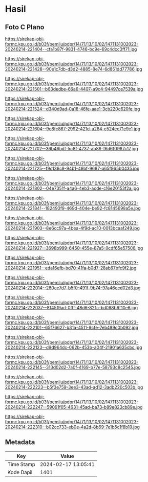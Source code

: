 # Hasil

## Foto C Plano

https://sirekap-obj-formc.kpu.go.id/b03f/pemilu/pdpr/14/71/13/10/02/1471131002023-20240214-221404--cfa1b87f-9831-4746-bc9e-69c4dcc3ff71.jpg

https://sirekap-obj-formc.kpu.go.id/b03f/pemilu/pdpr/14/71/13/10/02/1471131002023-20240214-221428--90e1c7db-d3d2-4885-8e74-6d851dd77786.jpg

https://sirekap-obj-formc.kpu.go.id/b03f/pemilu/pdpr/14/71/13/10/02/1471131002023-20240214-221501--b63dedbe-66a6-4407-a9c4-94497ce7539a.jpg

https://sirekap-obj-formc.kpu.go.id/b03f/pemilu/pdpr/14/71/13/10/02/1471131002023-20240214-221524--d340d9ad-0a18-46fe-aae1-3cb220c620fe.jpg

https://sirekap-obj-formc.kpu.go.id/b03f/pemilu/pdpr/14/71/13/10/02/1471131002023-20240214-221604--9c8fc867-2992-421d-a284-c524ec71e9e1.jpg

https://sirekap-obj-formc.kpu.go.id/b03f/pemilu/pdpr/14/71/13/10/02/1471131002023-20240214-221702--36b46bdf-5c8f-4737-ab89-f6d6f0987c17.jpg

https://sirekap-obj-formc.kpu.go.id/b03f/pemilu/pdpr/14/71/13/10/02/1471131002023-20240214-221725--f9c138c9-94b1-49bf-9687-a65f965b0435.jpg

https://sirekap-obj-formc.kpu.go.id/b03f/pemilu/pdpr/14/71/13/10/02/1471131002023-20240214-221802--04e7351f-a4a6-4eb3-acde-c16e20153f2a.jpg

https://sirekap-obj-formc.kpu.go.id/b03f/pemilu/pdpr/14/71/13/10/02/1471131002023-20240214-221841--182493f9-469d-404e-be92-fc8145698a5e.jpg

https://sirekap-obj-formc.kpu.go.id/b03f/pemilu/pdpr/14/71/13/10/02/1471131002023-20240214-221903--8e6cc97a-4bea-4f9d-ac10-0013bcaaf249.jpg

https://sirekap-obj-formc.kpu.go.id/b03f/pemilu/pdpr/14/71/13/10/02/1471131002023-20240214-221927--3698b999-6450-455e-87a5-0cdf65e57506.jpg

https://sirekap-obj-formc.kpu.go.id/b03f/pemilu/pdpr/14/71/13/10/02/1471131002023-20240214-221951--eda16efb-bd70-41fa-b0d7-28ab67bfc9f2.jpg

https://sirekap-obj-formc.kpu.go.id/b03f/pemilu/pdpr/14/71/13/10/02/1471131002023-20240214-222014--280ce7d7-b5f0-491f-9b74-97a46ecd02d3.jpg

https://sirekap-obj-formc.kpu.go.id/b03f/pemilu/pdpr/14/71/13/10/02/1471131002023-20240214-222037--8145f9ad-0fff-48d6-821c-bd068b6f10e6.jpg

https://sirekap-obj-formc.kpu.go.id/b03f/pemilu/pdpr/14/71/13/10/02/1471131002023-20240214-222101--65f76627-b31a-4511-9cfe-7eb489c0b092.jpg

https://sirekap-obj-formc.kpu.go.id/b03f/pemilu/pdpr/14/71/13/10/02/1471131002023-20240214-222123--d9d964dc-062b-453b-a04f-21901a635cbc.jpg

https://sirekap-obj-formc.kpu.go.id/b03f/pemilu/pdpr/14/71/13/10/02/1471131002023-20240214-222145--313d02d2-7a0f-4169-b77e-58793c8c2545.jpg

https://sirekap-obj-formc.kpu.go.id/b03f/pemilu/pdpr/14/71/13/10/02/1471131002023-20240214-222223--b5f3e759-3ee3-43ad-ad12-3adb220c503b.jpg

https://sirekap-obj-formc.kpu.go.id/b03f/pemilu/pdpr/14/71/13/10/02/1471131002023-20240214-222247--59091f05-4631-45ad-ba73-b89e823cb89e.jpg

https://sirekap-obj-formc.kpu.go.id/b03f/pemilu/pdpr/14/71/13/10/02/1471131002023-20240214-222310--b02cc733-eb0e-4a2d-8b69-7e1b5c1f8b10.jpg


## Metadata

| Key        | Value               |
| ---------- | ------------------- |
| Time Stamp | 2024-02-17 13:05:41 |
| Kode Dapil | 1401                |



